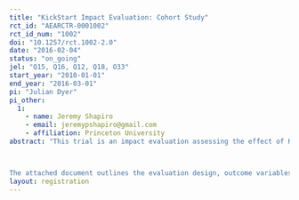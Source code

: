 ```yaml
---
title: "KickStart Impact Evaluation: Cohort Study"
rct_id: "AEARCTR-0001002"
rct_id_num: "1002"
doi: "10.1257/rct.1002-2.0"
date: "2016-02-04"
status: "on_going"
jel: "Q15, Q16, Q12, Q18, O33"
start_year: "2010-01-01"
end_year: "2016-03-01"
pi: "Julian Dyer"
pi_other:
  1:
    - name: Jeremy Shapiro
    - email: jeremypshapiro@gmail.com
    - affiliation: Princeton University
abstract: "This trial is an impact evaluation assessing the effect of Kickstart International's irrigation pumps on farmer welfare in Kenya. The evaluation of the cohort study consists of a panel analysis of small scale farming households across 35 districts that bought the pump in 2009, 2011 and 2015. Baseline and midline data collection of the cohorts that bought pumps in 2009 and 2011 was carried out by IFPRI, while the 2015 endline was conducted by the Busara Center for Behavioral Economics.

The attached document outlines the evaluation design, outcome variables and econometric methods Busara will use to assess the effect of the pump on income and assets, land management practices, food security and consumption, time allocation, as well as intra-household decision-making."
layout: registration
---
```


